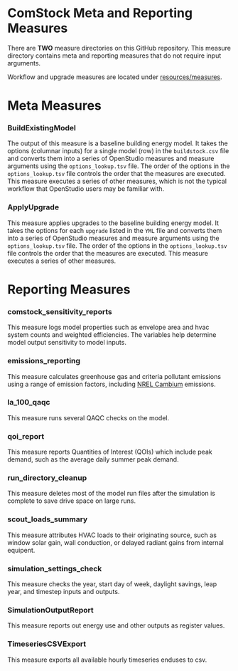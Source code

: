 # ComStock Meta and Reporting Measures

There are **TWO** measure directories on this GitHub repository.
This measure directory contains meta and reporting measures that do not require input arguments.

Workflow and upgrade measures are located under [resources/measures](https://github.com/NREL/ComStock/tree/main/resources/measures).

# Meta Measures

### BuildExistingModel
The output of this measure is a baseline building energy model. It takes the options (columnar inputs) for a single model (row) in the `buildstock.csv` file and converts them into a series of OpenStudio measures and measure arguments using the `options_lookup.tsv` file. The order of the options in the `options_lookup.tsv` file controls the order that the measures are executed. This measure executes a series of other measures, which is not the typical workflow that OpenStudio users may be familiar with.

### ApplyUpgrade
This measure applies upgrades to the baseline building energy model. It takes the options for each `upgrade` listed in the `YML` file and converts them into a series of OpenStudio measures and measure arguments using the `options_lookup.tsv` file. The order of the options in the `options_lookup.tsv` file controls the order that the measures are executed. This measure executes a series of other measures.

# Reporting Measures

### comstock_sensitivity_reports
This measure logs model properties such as envelope area and hvac system counts and weighted efficiencies. The variables help determine model output sensitivity to model inputs.

### emissions_reporting
This measure calculates greenhouse gas and criteria pollutant emissions using a range of emission factors, including [NREL Cambium](https://www.nrel.gov/analysis/cambium.html) emissions.

### la_100_qaqc
This measure runs several QAQC checks on the model.

### qoi_report
This measure reports Quantities of Interest (QOIs) which include peak demand, such as the average daily summer peak demand.

### run_directory_cleanup
This measure deletes most of the model run files after the simulation is complete to save drive space on large runs.

### scout_loads_summary
This measure attributes HVAC loads to their originating source, such as window solar gain, wall conduction, or delayed radiant gains from internal equipent.

### simulation_settings_check
This measure checks the year, start day of week, daylight savings, leap year, and timestep inputs and outputs.

### SimulationOutputReport
This measure reports out energy use and other outputs as register values.

### TimeseriesCSVExport
This measure exports all available hourly timeseries enduses to csv.